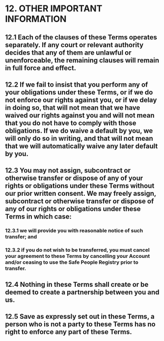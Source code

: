 # 12. OTHER IMPORTANT INFORMATION

## 12.1 Each of the clauses of these Terms operates separately. If any court or relevant authority decides that any of them are unlawful or unenforceable, the remaining clauses will remain in full force and effect.

## 12.2 If we fail to insist that you perform any of your obligations under these Terms, or if we do not enforce our rights against you, or if we delay in doing so, that will not mean that we have waived our rights against you and will not mean that you do not have to comply with those obligations. If we do waive a default by you, we will only do so in writing, and that will not mean that we will automatically waive any later default by you.

## 12.3 You may not assign, subcontract or otherwise transfer or dispose of any of your rights or obligations under these Terms without our prior written consent. We may freely assign, subcontract or otherwise transfer or dispose of any of our rights or obligations under these Terms in which case:

### 12.3.1 we will provide you with reasonable notice of such transfer; and

### 12.3.2 if you do not wish to be transferred, you must cancel your agreement to these Terms by cancelling your Account and/or ceasing to use the Safe People Registry prior to transfer.

## 12.4 Nothing in these Terms shall create or be deemed to create a partnership between you and us.

## 12.5 Save as expressly set out in these Terms, a person who is not a party to these Terms has no right to enforce any part of these Terms.
